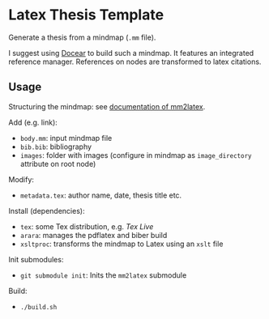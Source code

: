 # Latex Thesis Template
Generate a thesis from a mindmap (`.mm` file).

I suggest using [Docear](http://www.docear.org/) to build such a mindmap. It features an integrated reference manager.
References on nodes are transformed to latex citations.

## Usage
Structuring the mindmap: see [documentation of mm2latex](mm2latex/README.md).

Add (e.g. link):
- `body.mm`: input mindmap file
- `bib.bib`: bibliography
- `images`: folder with images (configure in mindmap as `image_directory` attribute on root node)

Modify:
- `metadata.tex`: author name, date, thesis title etc.

Install (dependencies):
- `tex`: some Tex distribution, e.g. _Tex Live_
- `arara`: manages the pdflatex and biber build
- `xsltproc`: transforms the mindmap to Latex using an `xslt` file

Init submodules:
- `git submodule init`: Inits the `mm2latex` submodule

Build:
- `./build.sh`
